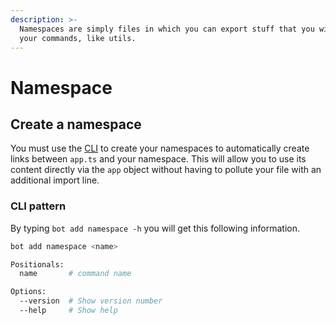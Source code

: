 ```yaml
---
description: >-
  Namespaces are simply files in which you can export stuff that you will use in
  your commands, like utils.
---
```


# Namespace

## Create a namespace

You must use the [CLI](https://www.npmjs.com/package/make-bot.ts) to create your namespaces to automatically create links between `app.ts` and your namespace. This will allow you to use its content directly via the `app` object without having to pollute your file with an additional import line.

### CLI pattern

By typing `bot add namespace -h` you will get this following information.

```bash
bot add namespace <name>

Positionals:
  name       # command name                                             [required]

Options:
  --version  # Show version number                                       [boolean]
  --help     # Show help                                                 [boolean]
```
